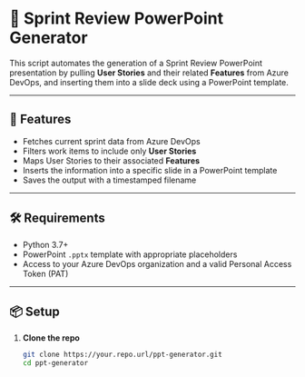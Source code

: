 # 🧠 Sprint Review PowerPoint Generator

This script automates the generation of a Sprint Review PowerPoint presentation by pulling **User Stories** and their related **Features** from Azure DevOps, and inserting them into a slide deck using a PowerPoint template.

---

## 🚀 Features

- Fetches current sprint data from Azure DevOps
- Filters work items to include only **User Stories**
- Maps User Stories to their associated **Features**
- Inserts the information into a specific slide in a PowerPoint template
- Saves the output with a timestamped filename

---

## 🛠 Requirements

- Python 3.7+
- PowerPoint `.pptx` template with appropriate placeholders
- Access to your Azure DevOps organization and a valid Personal Access Token (PAT)

---

## 📦 Setup

1. **Clone the repo**  
   ```bash
   git clone https://your.repo.url/ppt-generator.git
   cd ppt-generator
